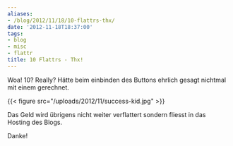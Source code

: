 ```yaml
---
aliases:
- /blog/2012/11/18/10-flattrs-thx/
date: '2012-11-18T18:37:00'
tags:
- blog
- misc
- flattr
title: 10 Flattrs - Thx!
---
```


Woa! 10? Really? Hätte beim einbinden des Buttons ehrlich gesagt nichtmal
mit einem gerechnet.

{{< figure src="/uploads/2012/11/success-kid.jpg" >}}

Das Geld wird übrigens nicht weiter verflattert sondern fliesst in das
Hosting des Blogs.

Danke!